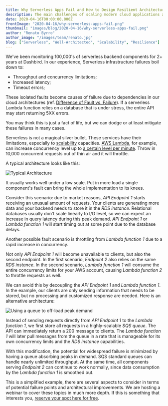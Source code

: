 ```yaml
---
title: Why Serverless Apps Fail and How to Design Resilient Architectures
description: The main challenges of scaling modern cloud applications and implementing well-architected practices
date: 2020-04-16T00:00:00.000Z
frontImage: "2020-04-16/why-serverless-apps-fail.png"
thumbnail: "images/blog/2020-04-16/why-serverless-apps-fail.png"
author: "Renato Byrro"
author_image: "/images/team/renato.jpg"
blog: ["Serverless", "Well-Architected", "Scalability", "Resilience"]
---
```


We've been monitoring 100,000's of serverless backend components for 2+ years at Dashbird. In our experience, Serverless infrastructure failures boil down to:

*   Throughput and concurrency limitations;
*   Increased latency;
*   Timeout errors;

These isolated faults become causes of failure due to dependencies in our cloud architectures (ref. [Difference of Fault vs. Failure](https://dashbird.io/knowledge-base/basic-concepts/reliability/?utm_source=dashbird-blog&utm_medium=article&utm_campaign=launch-q2-2020&utm_content=serverless-at-scale)). If a serverless Lambda function relies on a database that is under stress, the entire API may start returning 5XX errors.

You may think this is just a fact of life, but we can dodge or at least mitigate these failures in many cases.

Serverless is not a magical silver bullet. These services have their limitations, especially to [scalability](https://dashbird.io/knowledge-base/basic-concepts/scalability/?utm_source=dashbird-blog&utm_medium=article&utm_campaign=launch-q2-2020&utm_content=serverless-at-scale) capacities. [AWS Lambda](https://dashbird.io/knowledge-base/aws-lambda/introduction-to-aws-lambda/?utm_source=dashbird-blog&utm_medium=article&utm_campaign=launch-q2-2020&utm_content=serverless-at-scale), for example, can increase concurrency level up to [a certain level per minute](https://dashbird.io/knowledge-base/aws-lambda/scalability-and-concurrency/#concurrency-limits-and-scalability?utm_source=dashbird-blog&utm_medium=article&utm_campaign=launch-q2-2020&utm_content=serverless-at-scale). Throw in 10,000 concurrent requests out of thin air and it will throttle.

A typical architecture looks like this:

![Typical Architecture](images/blog/2020-04-14/when-serverless-apps-will-fail-typical-architecture.png "Typical Architecture")


It usually works well under a low scale. Put in more load a single component's fault can bring the whole implementation to its knees.

Consider this scenario: due to market reasons, _API Endpoint 1_ starts receiving an unusual amount of requests. Your clients are generating more data and your backend needs to store it in the _RDS instance_. Relational databases usually don’t scale linearly to I/O level, so we can expect an increase in query latency during this peak demand. _API Endpoint 1_ or _Lambda function 1_ will start timing out at some point due to the database delays.

Another possible fault scenario is throttling from _Lambda function 1_ due to a rapid increase in concurrency.

Not only _API Endpoint 1_ will become unavailable to clients, but also the second endpoint. In the first scenario, _Endpoint 2_ also relies on the same _RDS instance_. In the second scenario, _Lambda function 1_ will consume the entire concurrency limits for your AWS account, causing _Lambda function 2_ to throttle requests as well.

We can avoid this by decoupling the _API Endpoint 1_ and _Lambda function 1_. In the example, our clients are only sending information that needs to be stored, but no processing and customized response are needed. Here is an alternative architecture:

![Using a queue to off-load peak demand](images/blog/2020-04-14/when-serverless-apps-will-fail-typical-architecture-solution.png "Using a queue to off-load peak demand")


Instead of sending requests directly from _API Endpoint 1_ to the _Lambda function 1_, we first store all requests in a highly-scalable _SQS queue_. The API can immediately return a 200 message to clients. The _Lambda function 1_ will later pull messages from the queue in a rate that is manageable for its own concurrency limits and the _RDS instance_ capabilities.

With this modification, the potential for widespread failure is minimized by having a queue absorbing peaks in demand. SQS standard queues can handle nearly unlimited throughput. At the same time, all components serving _Endpoint 2_ can continue to work normally, since data consumption by the _Lambda function 1_ is smoothed out.

This is a simplified example, there are several aspects to consider in terms of potential failure points and architectural improvements. We are hosting a webinar to cover these topics in much more depth. If this is something that interests you, [reserve your spot here for free](https://zoom.us/webinar/register/8015867838556/WN_GsUbkv7pQdqL9Og6f9IlVA).
